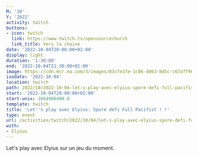 ```yaml
---
M: '10'
Y: '2022'
activity: twitch
buttons:
- icon: twitch
  link: https://www.twitch.tv/opensourcechurch
  link_title: Vers la chaine
date: '2022-10-04T20:00:00+02:00'
display: light
duration: '1:30:00'
end: '2022-10-04T21:30:00+02:00'
image: https://cdn.mcr.ea.com/3/images/03cfe37e-1c86-4063-8d5c-c67aff90a293/1587735143-0x0-0-0.jpg
isodate: '2022-10-04'
location: twitch
path: 2022/10/2022-10-04-let-s-play-avec-elyius-spore-defi-full-pacifist.md
start: '2022-10-04T20:00:00+02:00'
start-unix: 1664906400.0
template: twitch
title: 'Let''s play avec Elyius: Spore défi Full Pacifist ! !'
type: event
url: /activities/twitch/2022/10/04/let-s-play-avec-elyius-spore-defi-full-pacifist
with:
- Elyius
---
```

Let's play avec Elyius sur un jeu du moment.
